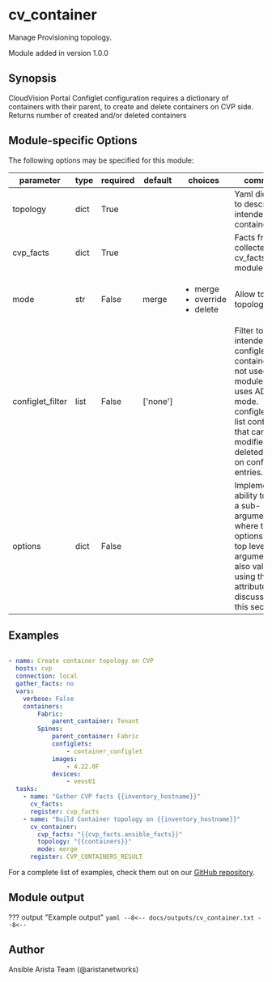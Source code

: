 <!--
  ~ Copyright (c) 2023-2024 Arista Networks, Inc.
  ~ Use of this source code is governed by the Apache License 2.0
  ~ that can be found in the LICENSE file.
  -->

# cv_container

Manage Provisioning topology.

Module added in version 1.0.0
## Synopsis

CloudVision Portal Configlet configuration requires a dictionary of containers with their parent, to create and delete containers on CVP side.
Returns number of created and/or deleted containers

## Module-specific Options

The following options may be specified for this module:

| parameter | type | required | default | choices | comments |
| ------------- |-------------| ---------|----------- |--------- |--------- |
| topology  |   dict | True  |  | | Yaml dictionary to describe intended containers. |
| cvp_facts  |   dict | True  |  | | Facts from CVP collected by cv_facts module. |
| mode  |   str | False  |  merge  | <ul> <li>merge</li>  <li>override</li>  <li>delete</li> </ul> | Allow to save topology or not. |
| configlet_filter  |   list | False  |  ['none']  | | Filter to apply intended set of configlet on containers. If not used, then module only uses ADD mode. configlet_filter list configlets that can be modified or deleted based on configlets entries. |
| options  |   dict | False  |  | | Implements the ability to create a sub-argument_spec, where the sub options of the top level argument are also validated using the attributes discussed in this section. |


## Examples

```yaml

- name: Create container topology on CVP
  hosts: cvp
  connection: local
  gather_facts: no
  vars:
    verbose: False
    containers:
        Fabric:
            parent_container: Tenant
        Spines:
            parent_container: Fabric
            configlets:
                - container_configlet
            images:
                - 4.22.0F
            devices:
                - veos01
  tasks:
    - name: "Gather CVP facts {{inventory_hostname}}"
      cv_facts:
      register: cvp_facts
    - name: "Build Container topology on {{inventory_hostname}}"
      cv_container:
        cvp_facts: "{{cvp_facts.ansible_facts}}"
        topology: "{{containers}}"
        mode: merge
      register: CVP_CONTAINERS_RESULT

```

For a complete list of examples, check them out on our [GitHub repository](https://github.com/aristanetworks/ansible-cvp/tree/devel/ansible_collections/arista/cvp/examples).

## Module output

??? output "Example output"
    ```yaml
    --8<--
    docs/outputs/cv_container.txt
    --8<--
    ```

## Author

Ansible Arista Team (@aristanetworks)
